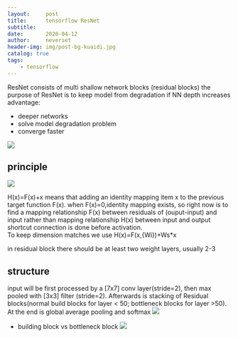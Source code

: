 ```yaml
---
layout:     post
title:      tensorflow ResNet
subtitle:   
date:       2020-04-12
author:     neverset
header-img: img/post-bg-kuaidi.jpg
catalog: true
tags:
    - tensorflow
---
```

ResNet consists of multi shallow network blocks (residual blocks)
the purpose of ResNet is to keep model from degradation if NN depth increases
advantage:
* deeper networks
* solve model degradation problem
* converge faster

![](https://raw.githubusercontent.com/neverset123/cloudimg/master/Img20200415173820.png)
## principle
![](https://raw.githubusercontent.com/neverset123/cloudimg/master/Img20200415133948.png)

H(x)=F(x)+x means that adding an identity mapping item x to the previous target function F(x). when F(x)=0,identity mapping exists, so right now is to find a mapping relationship F(x) between residuals of (ouput-input) and input rather than mapping relationship H(x) between input and output
shortcut connection is done before activation.  
To keep dimension matches we use H(x)=F(x,{Wi})+Ws*x

in residual block there should be at least two weight layers, usually 2-3

## structure
input will be first processed by a [7x7] conv layer(stride=2), then max pooled with [3x3] filter (stride=2). Afterwards is stacking of Residual blocks(normal build blocks for layer < 50; bottleneck blocks for layer >50). At the end is global average pooling and softmax
![](https://raw.githubusercontent.com/neverset123/cloudimg/master/Img20200415171432.png)

* building block vs bottleneck block
![](https://raw.githubusercontent.com/neverset123/cloudimg/master/Img20200415171652.png)